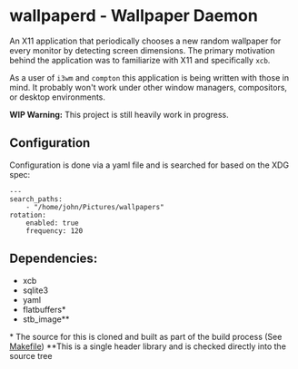 # wallpaperd - Wallpaper Daemon

An X11 application that periodically chooses a new random wallpaper for every
monitor by detecting screen dimensions. The primary motivation behind the
application was to familiarize with X11 and specifically `xcb`.

As a user of `i3wm` and `compton` this application is being written with those
in mind. It probably won't work under other window managers, compositors, or
desktop environments.

**WIP Warning:** This project is still heavily work in progress.

## Configuration

Configuration is done via a yaml file and is searched for based on the
XDG spec:
```
---
search_paths:
    - "/home/john/Pictures/wallpapers"
rotation:
    enabled: true
    frequency: 120
```

## Dependencies:

- xcb
- sqlite3
- yaml
- flatbuffers\*
- stb\_image\*\*

\* The source for this is cloned and built as part of the build process (See
[Makefile](./Makefile))
\*\*This is a single header library and is checked directly into the source tree

